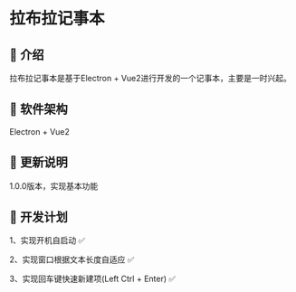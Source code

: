 # 拉布拉记事本

## 🎉 介绍
拉布拉记事本是基于Electron + Vue2进行开发的一个记事本，主要是一时兴起。

## 🎁 软件架构
Electron + Vue2

## 🧨 更新说明
1.0.0版本，实现基本功能

## 🍚 开发计划
1、实现开机自启动 ✅

2、实现窗口根据文本长度自适应 ✅

3、实现回车键快速新建项(Left Ctrl + Enter) ✅